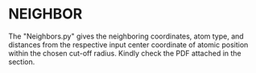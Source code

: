 # NEIGHBOR
The "Neighbors.py" gives the neighboring coordinates, atom type, and distances from the respective input center coordinate of atomic position within the chosen cut-off radius. Kindly check the PDF attached in the section.
